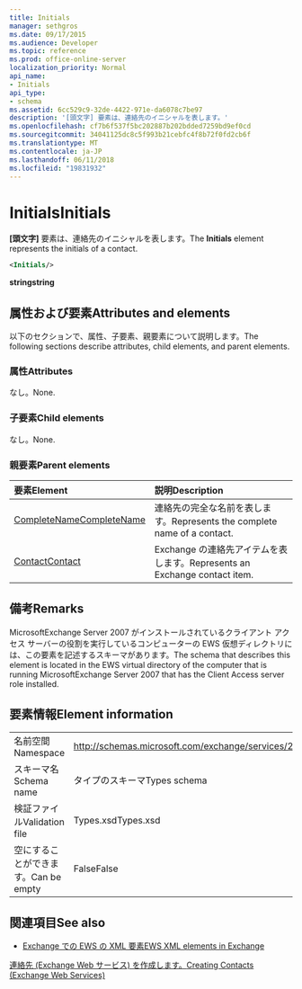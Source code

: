 ```yaml
---
title: Initials
manager: sethgros
ms.date: 09/17/2015
ms.audience: Developer
ms.topic: reference
ms.prod: office-online-server
localization_priority: Normal
api_name:
- Initials
api_type:
- schema
ms.assetid: 6cc529c9-32de-4422-971e-da6078c7be97
description: '[頭文字] 要素は、連絡先のイニシャルを表します。'
ms.openlocfilehash: cf7b6f537f5bc202887b202bdded7259bd9ef0cd
ms.sourcegitcommit: 34041125dc8c5f993b21cebfc4f8b72f0fd2cb6f
ms.translationtype: MT
ms.contentlocale: ja-JP
ms.lasthandoff: 06/11/2018
ms.locfileid: "19831932"
---
```

# <a name="initials"></a><span data-ttu-id="ea80d-103">Initials</span><span class="sxs-lookup"><span data-stu-id="ea80d-103">Initials</span></span>

<span data-ttu-id="ea80d-104">**[頭文字]** 要素は、連絡先のイニシャルを表します。</span><span class="sxs-lookup"><span data-stu-id="ea80d-104">The **Initials** element represents the initials of a contact.</span></span> 
  
```xml
<Initials/>
```

 <span data-ttu-id="ea80d-105">**string**</span><span class="sxs-lookup"><span data-stu-id="ea80d-105">**string**</span></span>
## <a name="attributes-and-elements"></a><span data-ttu-id="ea80d-106">属性および要素</span><span class="sxs-lookup"><span data-stu-id="ea80d-106">Attributes and elements</span></span>

<span data-ttu-id="ea80d-107">以下のセクションで、属性、子要素、親要素について説明します。</span><span class="sxs-lookup"><span data-stu-id="ea80d-107">The following sections describe attributes, child elements, and parent elements.</span></span>
  
### <a name="attributes"></a><span data-ttu-id="ea80d-108">属性</span><span class="sxs-lookup"><span data-stu-id="ea80d-108">Attributes</span></span>

<span data-ttu-id="ea80d-109">なし。</span><span class="sxs-lookup"><span data-stu-id="ea80d-109">None.</span></span>
  
### <a name="child-elements"></a><span data-ttu-id="ea80d-110">子要素</span><span class="sxs-lookup"><span data-stu-id="ea80d-110">Child elements</span></span>

<span data-ttu-id="ea80d-111">なし。</span><span class="sxs-lookup"><span data-stu-id="ea80d-111">None.</span></span>
  
### <a name="parent-elements"></a><span data-ttu-id="ea80d-112">親要素</span><span class="sxs-lookup"><span data-stu-id="ea80d-112">Parent elements</span></span>

|<span data-ttu-id="ea80d-113">**要素**</span><span class="sxs-lookup"><span data-stu-id="ea80d-113">**Element**</span></span>|<span data-ttu-id="ea80d-114">**説明**</span><span class="sxs-lookup"><span data-stu-id="ea80d-114">**Description**</span></span>|
|:-----|:-----|
|[<span data-ttu-id="ea80d-115">CompleteName</span><span class="sxs-lookup"><span data-stu-id="ea80d-115">CompleteName</span></span>](completename.md) <br/> |<span data-ttu-id="ea80d-116">連絡先の完全な名前を表します。</span><span class="sxs-lookup"><span data-stu-id="ea80d-116">Represents the complete name of a contact.</span></span>  <br/> |
|[<span data-ttu-id="ea80d-117">Contact</span><span class="sxs-lookup"><span data-stu-id="ea80d-117">Contact</span></span>](contact.md) <br/> |<span data-ttu-id="ea80d-118">Exchange の連絡先アイテムを表します。</span><span class="sxs-lookup"><span data-stu-id="ea80d-118">Represents an Exchange contact item.</span></span>  <br/> |
   
## <a name="remarks"></a><span data-ttu-id="ea80d-119">備考</span><span class="sxs-lookup"><span data-stu-id="ea80d-119">Remarks</span></span>

<span data-ttu-id="ea80d-120">MicrosoftExchange Server 2007 がインストールされているクライアント アクセス サーバーの役割を実行しているコンピューターの EWS 仮想ディレクトリには、この要素を記述するスキーマがあります。</span><span class="sxs-lookup"><span data-stu-id="ea80d-120">The schema that describes this element is located in the EWS virtual directory of the computer that is running MicrosoftExchange Server 2007 that has the Client Access server role installed.</span></span>
  
## <a name="element-information"></a><span data-ttu-id="ea80d-121">要素情報</span><span class="sxs-lookup"><span data-stu-id="ea80d-121">Element information</span></span>

|||
|:-----|:-----|
|<span data-ttu-id="ea80d-122">名前空間</span><span class="sxs-lookup"><span data-stu-id="ea80d-122">Namespace</span></span>  <br/> |http://schemas.microsoft.com/exchange/services/2006/types  <br/> |
|<span data-ttu-id="ea80d-123">スキーマ名</span><span class="sxs-lookup"><span data-stu-id="ea80d-123">Schema name</span></span>  <br/> |<span data-ttu-id="ea80d-124">タイプのスキーマ</span><span class="sxs-lookup"><span data-stu-id="ea80d-124">Types schema</span></span>  <br/> |
|<span data-ttu-id="ea80d-125">検証ファイル</span><span class="sxs-lookup"><span data-stu-id="ea80d-125">Validation file</span></span>  <br/> |<span data-ttu-id="ea80d-126">Types.xsd</span><span class="sxs-lookup"><span data-stu-id="ea80d-126">Types.xsd</span></span>  <br/> |
|<span data-ttu-id="ea80d-127">空にすることができます。</span><span class="sxs-lookup"><span data-stu-id="ea80d-127">Can be empty</span></span>  <br/> |<span data-ttu-id="ea80d-128">False</span><span class="sxs-lookup"><span data-stu-id="ea80d-128">False</span></span>  <br/> |
   
## <a name="see-also"></a><span data-ttu-id="ea80d-129">関連項目</span><span class="sxs-lookup"><span data-stu-id="ea80d-129">See also</span></span>



- [<span data-ttu-id="ea80d-130">Exchange での EWS の XML 要素</span><span class="sxs-lookup"><span data-stu-id="ea80d-130">EWS XML elements in Exchange</span></span>](ews-xml-elements-in-exchange.md)


[<span data-ttu-id="ea80d-131">連絡先 (Exchange Web サービス) を作成します。</span><span class="sxs-lookup"><span data-stu-id="ea80d-131">Creating Contacts (Exchange Web Services)</span></span>](http://msdn.microsoft.com/library/4845917e-70d1-481c-bbd7-011ec6571789%28Office.15%29.aspx)

